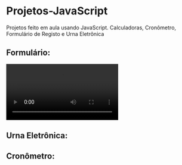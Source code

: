 # Projetos-JavaScript
Projetos feito em aula usando JavaScript.
Calculadoras, Cronômetro, Formulário de Registo e Urna Eletrônica

## Formulário:
<video src="blob:https://web.whatsapp.com/e857b761-cf95-46e4-809c-31ad17a9e550"></video>


## Urna Eletrônica:



## Cronômetro:






